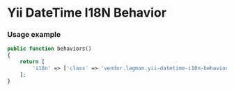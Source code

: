 Yii DateTime I18N Behavior
=================

### Usage example ###
```php
public function behaviors()
{
    return [
        'i18n' => ['class' => 'vendor.lagman.yii-datetime-i18n-behavior.DateTimeI18NBehavior'],
    ];
}
```
